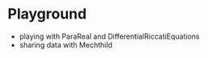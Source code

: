 # Playground

* playing with ParaReal and DifferentialRiccatiEquations
* sharing data with Mechthild
